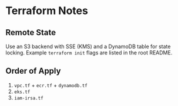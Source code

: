 # Terraform Notes

## Remote State
Use an S3 backend with SSE (KMS) and a DynamoDB table for state locking. Example `terraform init` flags are listed in the root README.

## Order of Apply
1. `vpc.tf` + `ecr.tf` + `dynamodb.tf`
2. `eks.tf`
3. `iam-irsa.tf`